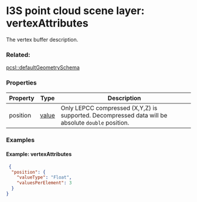 # I3S point cloud scene layer: vertexAttributes

The vertex buffer description.

### Related:

[pcsl::defaultGeometrySchema](defaultGeometrySchema.pcsl.md)
### Properties

| Property | Type | Description |
| --- | --- | --- |
| position | [value](value.pcsl.md) | Only LEPCC compressed (X,Y,Z) is supported. Decompressed data will be absolute `double` position. |

### Examples 

#### Example: vertexAttributes 

```json
 {
  "position": {
    "valueType": "Float",
    "valuesPerElement": 3
  }
} 
```

